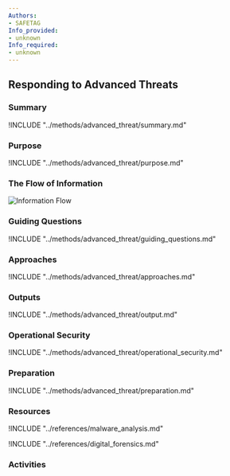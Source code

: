 ```yaml
---
Authors:
- SAFETAG
Info_provided:
- unknown
Info_required:
- unknown
---
```


## Responding to Advanced Threats

### Summary
!INCLUDE "../methods/advanced_threat/summary.md"

### Purpose
!INCLUDE "../methods/advanced_threat/purpose.md"

### The Flow of Information
![ Information Flow](images/info_flows/advanced_threat.svg)

### Guiding Questions
!INCLUDE "../methods/advanced_threat/guiding_questions.md"

### Approaches
!INCLUDE "../methods/advanced_threat/approaches.md"

### Outputs
!INCLUDE "../methods/advanced_threat/output.md"

### Operational Security
!INCLUDE "../methods/advanced_threat/operational_security.md"

### Preparation
!INCLUDE "../methods/advanced_threat/preparation.md"

### Resources

<div class="greybox">
!INCLUDE "../references/malware_analysis.md"

!INCLUDE "../references/digital_forensics.md"
</div>

### Activities